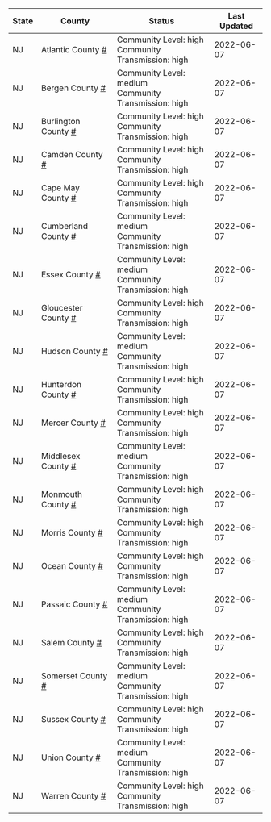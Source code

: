 State | County | Status | Last Updated
--- | --- | --- | --- 
NJ | Atlantic County <a href="#atlantic_county">#</a> | <a name="atlantic_county"></a>Community Level: high<br/>Community Transmission: high | 2022-06-07
NJ | Bergen County <a href="#bergen_county">#</a> | <a name="bergen_county"></a>Community Level: medium<br/>Community Transmission: high | 2022-06-07
NJ | Burlington County <a href="#burlington_county">#</a> | <a name="burlington_county"></a>Community Level: high<br/>Community Transmission: high | 2022-06-07
NJ | Camden County <a href="#camden_county">#</a> | <a name="camden_county"></a>Community Level: high<br/>Community Transmission: high | 2022-06-07
NJ | Cape May County <a href="#cape_may_county">#</a> | <a name="cape_may_county"></a>Community Level: high<br/>Community Transmission: high | 2022-06-07
NJ | Cumberland County <a href="#cumberland_county">#</a> | <a name="cumberland_county"></a>Community Level: medium<br/>Community Transmission: high | 2022-06-07
NJ | Essex County <a href="#essex_county">#</a> | <a name="essex_county"></a>Community Level: medium<br/>Community Transmission: high | 2022-06-07
NJ | Gloucester County <a href="#gloucester_county">#</a> | <a name="gloucester_county"></a>Community Level: high<br/>Community Transmission: high | 2022-06-07
NJ | Hudson County <a href="#hudson_county">#</a> | <a name="hudson_county"></a>Community Level: medium<br/>Community Transmission: high | 2022-06-07
NJ | Hunterdon County <a href="#hunterdon_county">#</a> | <a name="hunterdon_county"></a>Community Level: high<br/>Community Transmission: high | 2022-06-07
NJ | Mercer County <a href="#mercer_county">#</a> | <a name="mercer_county"></a>Community Level: high<br/>Community Transmission: high | 2022-06-07
NJ | Middlesex County <a href="#middlesex_county">#</a> | <a name="middlesex_county"></a>Community Level: medium<br/>Community Transmission: high | 2022-06-07
NJ | Monmouth County <a href="#monmouth_county">#</a> | <a name="monmouth_county"></a>Community Level: high<br/>Community Transmission: high | 2022-06-07
NJ | Morris County <a href="#morris_county">#</a> | <a name="morris_county"></a>Community Level: high<br/>Community Transmission: high | 2022-06-07
NJ | Ocean County <a href="#ocean_county">#</a> | <a name="ocean_county"></a>Community Level: high<br/>Community Transmission: high | 2022-06-07
NJ | Passaic County <a href="#passaic_county">#</a> | <a name="passaic_county"></a>Community Level: medium<br/>Community Transmission: high | 2022-06-07
NJ | Salem County <a href="#salem_county">#</a> | <a name="salem_county"></a>Community Level: high<br/>Community Transmission: high | 2022-06-07
NJ | Somerset County <a href="#somerset_county">#</a> | <a name="somerset_county"></a>Community Level: medium<br/>Community Transmission: high | 2022-06-07
NJ | Sussex County <a href="#sussex_county">#</a> | <a name="sussex_county"></a>Community Level: high<br/>Community Transmission: high | 2022-06-07
NJ | Union County <a href="#union_county">#</a> | <a name="union_county"></a>Community Level: medium<br/>Community Transmission: high | 2022-06-07
NJ | Warren County <a href="#warren_county">#</a> | <a name="warren_county"></a>Community Level: high<br/>Community Transmission: high | 2022-06-07
